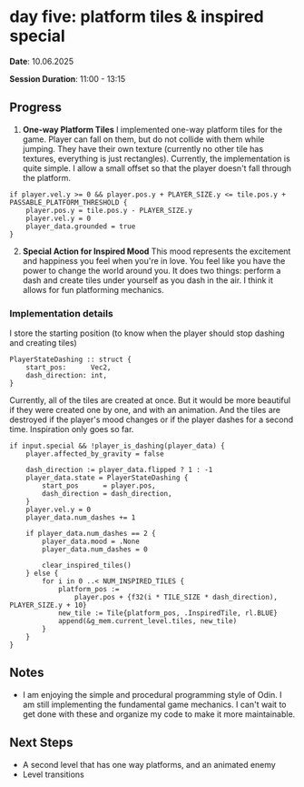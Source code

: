 # day five: platform tiles & inspired special

**Date**: 10.06.2025

**Session Duration**: 11:00 - 13:15

## Progress

1. **One-way Platform Tiles**
   I implemented one-way platform tiles for the game. Player can fall on them, but do not collide with them while jumping. They have their own texture (currently no other tile has textures, everything is just rectangles).
   Currently, the implementation is quite simple. I allow a small offset so that the player doesn't fall through the platform.

```odin
if player.vel.y >= 0 && player.pos.y + PLAYER_SIZE.y <= tile.pos.y + PASSABLE_PLATFORM_THRESHOLD {
    player.pos.y = tile.pos.y - PLAYER_SIZE.y
    player.vel.y = 0
    player_data.grounded = true
}
```

2. **Special Action for Inspired Mood**
   This mood represents the excitement and happiness you feel when you're in love. You feel like you have the power to change the world around you. It does two things: perform a dash and create tiles under yourself as you dash in the air.
   I think it allows for fun platforming mechanics.

### Implementation details

I store the starting position (to know when the player should stop dashing and creating tiles)

```odin
PlayerStateDashing :: struct {
	start_pos:      Vec2,
	dash_direction: int,
}
```

Currently, all of the tiles are created at once. But it would be more beautiful if they were created one by one, and with an animation. And the tiles are destroyed if the player's mood changes or if the player dashes for a second time. Inspiration only goes so far.
```odin
if input.special && !player_is_dashing(player_data) {
	player.affected_by_gravity = false

	dash_direction := player_data.flipped ? 1 : -1
	player_data.state = PlayerStateDashing {
		start_pos      = player.pos,
		dash_direction = dash_direction,
	}
	player.vel.y = 0
	player_data.num_dashes += 1

	if player_data.num_dashes == 2 {
		player_data.mood = .None
		player_data.num_dashes = 0

		clear_inspired_tiles()
	} else {
		for i in 0 ..< NUM_INSPIRED_TILES {
			platform_pos :=
				player.pos + {f32(i * TILE_SIZE * dash_direction), PLAYER_SIZE.y + 10}
			new_tile := Tile{platform_pos, .InspiredTile, rl.BLUE}
			append(&g_mem.current_level.tiles, new_tile)
		}
	}
}
```

## Notes
- I am enjoying the simple and procedural programming style of Odin. I am still implementing the fundamental game mechanics. I can't wait to get done with these and organize my code to make it more maintainable.

## Next Steps
- A second level that has one way platforms, and an animated enemy
- Level transitions
